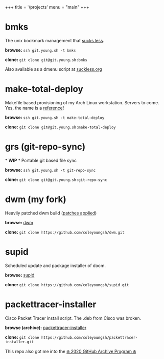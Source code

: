 +++
title = '/projects'
menu = "main"
+++

# bmks

The unix bookmark management that [sucks less](https://suckless.org/philosophy/).

**browse:** `ssh git.young.sh -t bmks`

**clone:** `git clone git@git.young.sh:bmks`

Also available as a dmenu script at [suckless.org](https://tools.suckless.org/dmenu/scripts/)

# make-total-deploy

Makefile based provisioning of my Arch Linux workstation. Servers to come. Yes, the name is a [reference](https://www.youtube.com/watch?v=spCmStMOiHE)!

**browse:** `ssh git.young.sh -t make-total-deploy`

**clone:** `git clone git@git.young.sh:make-total-deploy`

# grs (git-repo-sync)

\* **WIP** \* Portable git based file sync

**browse:** `ssh git.young.sh -t git-repo-sync`

**clone:** `git clone git@git.young.sh:git-repo-sync`

# dwm (my fork)

Heavily patched dwm build ([patches applied](https://github.com/coleyoungsh/dwm/tree/main/patches))

**browse:** [dwm](https://github.com/coleyoungsh/dwm) 

**clone:** `git clone https://github.com/coleyoungsh/dwm.git`

# supid

Scheduled update and package installer of doom.

**browse:** [supid](https://github.com/coleyoungsh/supid)

**clone:** `git clone https://github.com/coleyoungsh/supid.git`

# packettracer-installer

Cisco Packet Tracer install script. The .deb from Cisco was broken.

**browse (archive):** [packettracer-installer](https://github.com/coleyoungsh/packettracer-installer) 

**clone:** `git clone https://github.com/coleyoungsh/packettracer-installer.git`

This repo also got me into the [❄️ 2020 GitHub Archive Program ❄️](https://archiveprogram.github.com/)
